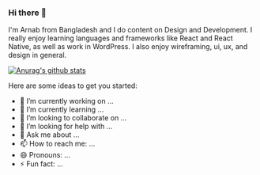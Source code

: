 ### Hi there 👋

I'm Arnab from Bangladesh and I do content on Design and Development. I really enjoy learning languages and frameworks like React and React Native, as well as work in WordPress. I also enjoy wireframing, ui, ux, and design in general.

[![Anurag's github stats](https://github-readme-stats.vercel.app/api?username=dmrafiun)](https://github.com/anuraghazra/github-readme-stats)

Here are some ideas to get you started:

- 🔭 I’m currently working on ...
- 🌱 I’m currently learning ...
- 👯 I’m looking to collaborate on ...
- 🤔 I’m looking for help with ...
- 💬 Ask me about ...
- 📫 How to reach me: ...
- 😄 Pronouns: ...
- ⚡ Fun fact: ...

